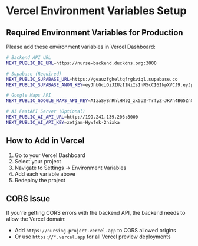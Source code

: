 # Vercel Environment Variables Setup

## Required Environment Variables for Production

Please add these environment variables in Vercel Dashboard:

```bash
# Backend API URL
NEXT_PUBLIC_BE_URL=https://nurse-backend.duckdns.org:3000

# Supabase (Required)
NEXT_PUBLIC_SUPABASE_URL=https://geauzfgheltqfrgkviql.supabase.co
NEXT_PUBLIC_SUPABASE_ANON_KEY=eyJhbGciOiJIUzI1NiIsInR5cCI6IkpXVCJ9.eyJpc3MiOiJzdXBhYmFzZSIsInJlZiI6ImdlYXV6ZmdoZWx0cWZyZ2t2aXFsIiwicm9sZSI6ImFub24iLCJpYXQiOjE3NDg4NDk1NzUsImV4cCI6MjA2NDQyNTU3NX0.kZGp7ICI_qKS9XRGZBOOzs5e0KJSNVmKYe2u4OyJOiw

# Google Maps API
NEXT_PUBLIC_GOOGLE_MAPS_API_KEY=AIzaSyBnRhlHMlQ_zx5p2-TrfyZ-JKVn4BG5Zn8

# AI FastAPI Server (Optional)
NEXT_PUBLIC_AI_API_URL=http://199.241.139.206:8000
NEXT_PUBLIC_AI_API_KEY=zetjam-Hywfek-2hixka
```

## How to Add in Vercel

1. Go to your Vercel Dashboard
2. Select your project
3. Navigate to Settings → Environment Variables
4. Add each variable above
5. Redeploy the project

## CORS Issue

If you're getting CORS errors with the backend API, the backend needs to allow the Vercel domain:
- Add `https://nursing-project.vercel.app` to CORS allowed origins
- Or use `https://*.vercel.app` for all Vercel preview deployments